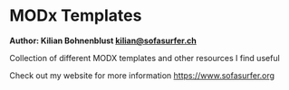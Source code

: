MODx Templates
=================================
**Author: Kilian Bohnenblust <kilian@sofasurfer.ch>**

Collection of different MODX templates and other resources I find useful

Check out my website for more information https://www.sofasurfer.org
